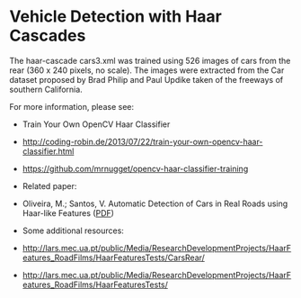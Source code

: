 # Vehicle Detection with Haar Cascades

The haar-cascade cars3.xml was trained using 526 images of cars from the rear (360 x 240 pixels, no scale).
The images were extracted from the Car dataset proposed by Brad Philip and Paul Updike taken of the freeways of southern California.
 
For more information, please see:
 
* Train Your Own OpenCV Haar Classifier 
 * http://coding-robin.de/2013/07/22/train-your-own-opencv-haar-classifier.html
 * https://github.com/mrnugget/opencv-haar-classifier-training
 
* Related paper:
 * Oliveira, M.; Santos, V. Automatic Detection of Cars in Real Roads using Haar-like Features ([PDF](https://sites.google.com/site/andrewssobral/Automatic_Detection_of_Cars_in_Real_Roads_using_Haar-like_Features.pdf))
 
* Some additional resources:
 * http://lars.mec.ua.pt/public/Media/ResearchDevelopmentProjects/HaarFeatures_RoadFilms/HaarFeaturesTests/CarsRear/
 * http://lars.mec.ua.pt/public/Media/ResearchDevelopmentProjects/HaarFeatures_RoadFilms/HaarFeaturesTests/
